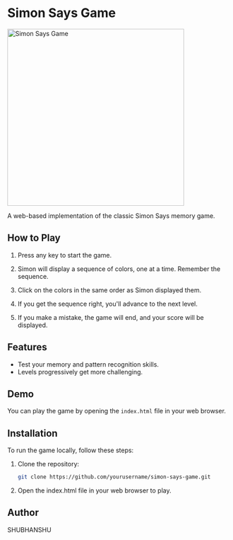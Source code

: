 # Simon Says Game

<img src="Screenshot.png" alt="Simon Says Game" width="400" height="400">


A web-based implementation of the classic Simon Says memory game.

## How to Play

1. Press any key to start the game.

2. Simon will display a sequence of colors, one at a time. Remember the sequence.

3. Click on the colors in the same order as Simon displayed them.

4. If you get the sequence right, you'll advance to the next level.

5. If you make a mistake, the game will end, and your score will be displayed.

## Features

- Test your memory and pattern recognition skills.
- Levels progressively get more challenging.

## Demo

You can play the game by opening the `index.html` file in your web browser.

## Installation

To run the game locally, follow these steps:

1. Clone the repository:

   ```sh
   git clone https://github.com/yourusername/simon-says-game.git

   ```

2. Open the index.html file in your web browser to play.

## Author
SHUBHANSHU
